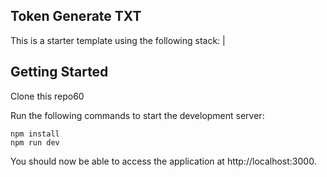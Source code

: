 ## Token Generate TXT

This is a starter template using the following stack:
                                                                              |

## Getting Started

Clone this repo60

Run the following commands to start the development server:

```
npm install
npm run dev
```

You should now be able to access the application at http://localhost:3000.
